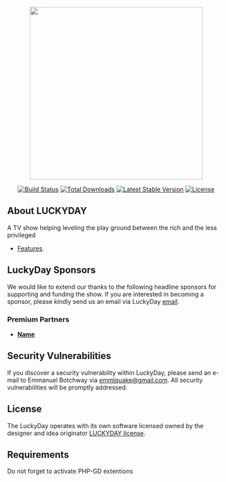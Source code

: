 <p align="center"><a href="#" target="_blank"><img src="#" width="400"></a></p>

<p align="center">
<a href="#"><img src="#" alt="Build Status"></a>
<a href="#"><img src="#" alt="Total Downloads"></a>
<a href="#"><img src="#" alt="Latest Stable Version"></a>
<a href="#"><img src="#" alt="License"></a>
</p>

## About LUCKYDAY

A TV show helping leveling the play ground between the rich and the less privileged

-   [Features](Link).

## LuckyDay Sponsors

We would like to extend our thanks to the following headline sponsors for supporting and funding the show. If you are interested in becoming a sponsor, please kindly send us an email via LuckyDay [email](mailto:#).

### Premium Partners

-   **[Name](Link)**

## Security Vulnerabilities

If you discover a security vulnerability within LuckyDay, please send an e-mail to Emmanuel Botchway via [emmlquake@gmail.com](mailto:emmlquake@gmail.com). All security vulnerabilities will be promptly addressed.

## License

The LuckyDay operates with its own software licensed owned by the designer and idea originator [LUCKYDAY license](#).

## Requirements

Do not forget to activate PHP-GD extentions
